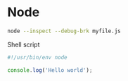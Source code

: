 # Node

```bash
node --inspect --debug-brk myfile.js
```

Shell script

```js
#!/usr/bin/env node

console.log('Hello world');
```
